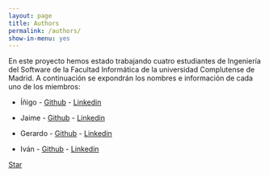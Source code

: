 ```yaml
---
layout: page
title: Authors
permalink: /authors/
show-in-menu: yes
---
```


En este proyecto hemos estado trabajando cuatro estudiantes de Ingeniería del Software de la Facultad Informática de la universidad Complutense de Madrid. A continuación se expondrán los nombres e información de cada uno de los miembros: 

- Íñigo - [Github](https://github.com/igarciaconde) - [Linkedin](https://www.linkedin.com/in/i%C3%B1igo-garcia-conde-trueba-777076a5/)

- Jaime - [Github]() - [Linkedin]()

- Gerardo - [Github]() - [Linkedin]()

- Iván - [Github](https://github.com/ivanfermena) - [Linkedin](https://es.linkedin.com/in/ivanfermena)



<a class="github-button" href="https://github.com/sharu725/ashwath" data-style="mega" data-count-href="/sharu725/ashwath/stargazers" data-count-api="/repos/sharu725/ashwath#stargazers_count" data-count-aria-label="# stargazers on GitHub" aria-label="Star sharu725/ashwath on GitHub">Star</a>
<script async defer src="https://buttons.github.io/buttons.js"></script>

